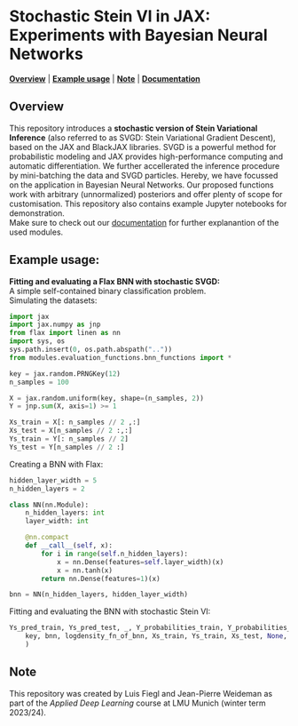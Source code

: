 # Stochastic Stein VI in JAX: Experiments with Bayesian Neural Networks

[**Overview**](#overview)
| [**Example usage**](#example-usage)
| [**Note**](#note)
| [**Documentation**](https://luisfiegl.github.io/SteinVI/)

## Overview

This repository introduces a **stochastic version of Stein Variational Inference** (also referred to as SVGD: Stein Variational Gradient Descent), based on the JAX and BlackJAX libraries. SVGD is a powerful method for probabilistic modeling and JAX provides high-performance computing and automatic differentiation. We further accellerated the inference procedure by mini-batching the data and SVGD particles. Hereby, we have focussed on the application in Bayesian Neural Networks. Our proposed functions work with arbitrary (unnormalized) posteriors and offer plenty of scope for customisation. This repository also contains example Jupyter notebooks for demonstration.
<br>Make sure to check out our [documentation](https://luisfiegl.github.io/SteinVI/) for further explanantion of the used modules.

## Example usage:

**Fitting and evaluating a Flax BNN with stochastic SVGD:**
<br>A simple self-contained binary classification problem.
<br>Simulating the datasets:
```py
import jax
import jax.numpy as jnp
from flax import linen as nn
import sys, os
sys.path.insert(0, os.path.abspath(".."))
from modules.evaluation_functions.bnn_functions import *

key = jax.random.PRNGKey(12)
n_samples = 100

X = jax.random.uniform(key, shape=(n_samples, 2))
Y = jnp.sum(X, axis=1) >= 1

Xs_train = X[: n_samples // 2 ,:]
Xs_test = X[n_samples // 2 :,:]
Ys_train = Y[: n_samples // 2]
Ys_test = Y[n_samples // 2 :]
```
Creating a BNN with Flax:
```py
hidden_layer_width = 5
n_hidden_layers = 2

class NN(nn.Module):
    n_hidden_layers: int
    layer_width: int

    @nn.compact
    def __call__(self, x):
        for i in range(self.n_hidden_layers):
            x = nn.Dense(features=self.layer_width)(x)
            x = nn.tanh(x)
        return nn.Dense(features=1)(x)

bnn = NN(n_hidden_layers, hidden_layer_width)
```
Fitting and evaluating the BNN with stochastic Stein VI:
```py
Ys_pred_train, Ys_pred_test, _, Y_probabilities_train, Y_probabilities_test = fit_and_eval(
    key, bnn, logdensity_fn_of_bnn, Xs_train, Ys_train, Xs_test, None, num_steps=400,batch_size_particles = 20, batch_size_data = 32, num_particles=200
    )
```

## Note

This repository was created by Luis Fiegl and Jean-Pierre Weideman as part of the *Applied Deep Learning* course at LMU Munich (winter term 2023/24).